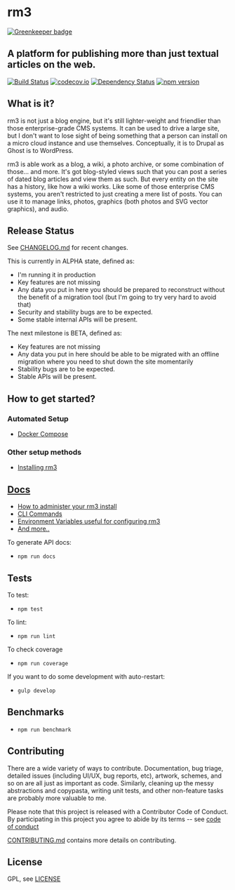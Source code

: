 rm3
===

[![Greenkeeper badge](https://badges.greenkeeper.io/rm3web/rm3.svg)](https://greenkeeper.io/)

A platform for publishing more than just textual articles on the web.
---------------------------------------------------------------------

[![Build Status](https://travis-ci.org/rm3web/rm3.svg?branch=master)](https://travis-ci.org/rm3web/rm3) [![codecov.io](http://codecov.io/github/rm3web/rm3/coverage.svg?branch=master)](http://codecov.io/github/rm3web/rm3?branch=master) [![Dependency Status](https://david-dm.org/rm3web/rm3.svg)](https://david-dm.org/rm3web/rm3) [![npm version](https://badge.fury.io/js/rm3.svg)](https://badge.fury.io/js/rm3)

What is it?
-----------

rm3 is not just a blog engine, but it's still lighter-weight and friendlier than those enterprise-grade CMS systems.  It can be used to drive a large site, but I don't want to lose sight of being something that a person can install on a micro cloud instance and use themselves.  Conceptually, it is to Drupal as Ghost is to WordPress.

rm3 is able work as a blog, a wiki, a photo archive, or some combination of those... and more.  It's got blog-styled views such that you can post a series of dated blog articles and view them as such.  But every entity on the site has a history, like how a wiki works.  Like some of those enterprise CMS systems, you aren't restricted to just creating a mere list of posts.  You can use it to manage links, photos, graphics (both photos and SVG vector graphics), and audio.

Release Status
--------------

See [CHANGELOG.md](CHANGELOG.md) for recent changes.

This is currently in ALPHA state, defined as:
* I'm running it in production
* Key features are not missing
* Any data you put in here you should be prepared to reconstruct without the benefit of a migration tool (but I'm going to try very hard to avoid that)
* Security and stability bugs are to be expected.
* Some stable internal APIs will be present.

The next milestone is BETA, defined as:
* Key features are not missing
* Any data you put in here should be able to be migrated with an offline migration where you need to shut down the site momentarily
* Stability bugs are to be expected.
* Stable APIs will be present.

How to get started?
-------------------

### Automated Setup

 * [Docker Compose](https://github.com/rm3web/rm3-docker-compose)

### Other setup methods

 * [Installing rm3](docs/install.md)
 
[Docs](docs)
------------

 * [How to administer your rm3 install](docs/admin.md)
 * [CLI Commands](docs/cli.md)
 * [Environment Variables useful for configuring rm3](docs/cli.md)
 * [And more..](docs)

To generate API docs:

* `npm run docs`

Tests
-----

To test:

* `npm test`

To lint:

* `npm run lint`

To check coverage

* `npm run coverage`

If you want to do some development with auto-restart:

* `gulp develop`

Benchmarks
----------

* `npm run benchmark`

Contributing
------------

There are a wide variety of ways to contribute.  Documentation, bug triage, detailed issues (including UI/UX, bug reports, etc), artwork, schemes, and so on are all just as important as code.  Similarly, cleaning up the messy abstractions and copypasta, writing unit tests, and other non-feature tasks are probably more valuable to me.

Please note that this project is released with a Contributor Code of Conduct. By participating in this project you agree to abide by its terms -- see [code of conduct](code_of_conduct.md)

[CONTRIBUTING.md](CONTRIBUTING.md) contains more details on contributing.

License
-------

GPL, see [LICENSE](LICENSE)
